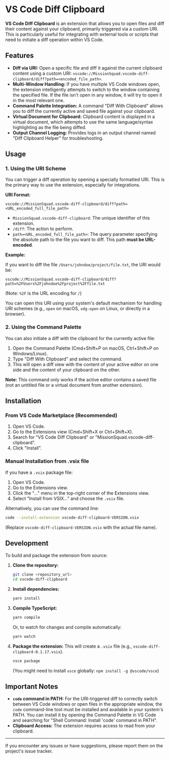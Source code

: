 # VS Code Diff Clipboard

**VS Code Diff Clipboard** is an extension that allows you to open files and diff their content against your clipboard, primarily triggered via a custom URI. This is particularly useful for integrating with external tools or scripts that need to initiate a diff operation within VS Code.

## Features

*   **Diff via URI:** Open a specific file and diff it against the current clipboard content using a custom URI: `vscode://MissionSquad.vscode-diff-clipboard/diff?path=<encoded_file_path>`.
*   **Multi-Window Handling:** If you have multiple VS Code windows open, the extension intelligently attempts to switch to the window containing the specified file. If the file isn't open in any window, it will try to open it in the most relevant one.
*   **Command Palette Integration:** A command "Diff With Clipboard" allows you to diff the currently active and saved file against your clipboard.
*   **Virtual Document for Clipboard:** Clipboard content is displayed in a virtual document, which attempts to use the same language/syntax highlighting as the file being diffed.
*   **Output Channel Logging:** Provides logs in an output channel named "Diff Clipboard Helper" for troubleshooting.

## Usage

### 1. Using the URI Scheme

You can trigger a diff operation by opening a specially formatted URI. This is the primary way to use the extension, especially for integrations.

**URI Format:**

```
vscode://MissionSquad.vscode-diff-clipboard/diff?path=<URL_encoded_full_file_path>
```

*   `MissionSquad.vscode-diff-clipboard`: The unique identifier of this extension.
*   `/diff`: The action to perform.
*   `path=<URL_encoded_full_file_path>`: The query parameter specifying the absolute path to the file you want to diff. This path **must be URL-encoded**.

**Example:**

If you want to diff the file `/Users/johndoe/project/file.txt`, the URI would be:

```
vscode://MissionSquad.vscode-diff-clipboard/diff?path=%2FUsers%2Fjohndoe%2Fproject%2Ffile.txt
```

(Note: `%2F` is the URL encoding for `/`)

You can open this URI using your system's default mechanism for handling URI schemes (e.g., `open` on macOS, `xdg-open` on Linux, or directly in a browser).

### 2. Using the Command Palette

You can also initiate a diff with the clipboard for the currently active file:

1.  Open the Command Palette (Cmd+Shift+P on macOS, Ctrl+Shift+P on Windows/Linux).
2.  Type "Diff With Clipboard" and select the command.
3.  This will open a diff view with the content of your active editor on one side and the content of your clipboard on the other.

**Note:** This command only works if the active editor contains a saved file (not an untitled file or a virtual document from another extension).

## Installation

### From VS Code Marketplace (Recommended)

1.  Open VS Code.
2.  Go to the Extensions view (Cmd+Shift+X or Ctrl+Shift+X).
3.  Search for "VS Code Diff Clipboard" or "MissionSquad.vscode-diff-clipboard".
4.  Click "Install".

### Manual Installation from .vsix file

If you have a `.vsix` package file:

1.  Open VS Code.
2.  Go to the Extensions view.
3.  Click the "..." menu in the top-right corner of the Extensions view.
4.  Select "Install from VSIX..." and choose the `.vsix` file.

Alternatively, you can use the command line:
```bash
code --install-extension vscode-diff-clipboard-VERSION.vsix
```
(Replace `vscode-diff-clipboard-VERSION.vsix` with the actual file name).

## Development

To build and package the extension from source:

1.  **Clone the repository:**
    ```bash
    git clone <repository_url>
    cd vscode-diff-clipboard
    ```
2.  **Install dependencies:**
    ```bash
    yarn install
    ```
3.  **Compile TypeScript:**
    ```bash
    yarn compile
    ```
    Or, to watch for changes and compile automatically:
    ```bash
    yarn watch
    ```
4.  **Package the extension:**
    This will create a `.vsix` file (e.g., `vscode-diff-clipboard-0.1.17.vsix`).
    ```bash
    vsce package
    ```
    (You might need to install `vsce` globally: `npm install -g @vscode/vsce`)

## Important Notes

*   **`code` command in PATH:** For the URI-triggered diff to correctly switch between VS Code windows or open files in the appropriate window, the `code` command-line tool must be installed and available in your system's PATH. You can install it by opening the Command Palette in VS Code and searching for "Shell Command: Install 'code' command in PATH".
*   **Clipboard Access:** The extension requires access to read from your clipboard.

---

If you encounter any issues or have suggestions, please report them on the project's issue tracker.
